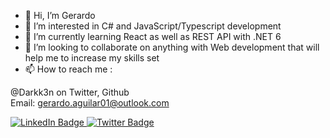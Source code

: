 - 👋 Hi, I’m Gerardo
- 👀 I’m interested in C# and JavaScript/Typescript development
- 🌱 I’m currently learning React as well as REST API with .NET 6
- 💞️ I’m looking to collaborate on anything with Web development that will help me to increase my skills set
- 📫 How to reach me :

@Darkk3n on Twitter, Github
<br>Email: gerardo.aguilar01@outlook.com

<div id="badges">
  <a href="https://www.linkedin.com/in/aguilarrgerardo/">
    <img src="https://img.shields.io/badge/LinkedIn-blue?style=for-the-badge&logo=linkedin&logoColor=white" alt="LinkedIn Badge"/>
  </a>
  <a href="https://twitter.com/Darkk3n">
    <img src="https://img.shields.io/badge/Twitter-blue?style=for-the-badge&logo=twitter&logoColor=white" alt="Twitter Badge"/>
  </a>
</div>


<!---
Darkk3n/Darkk3n is a ✨ special ✨ repository because its `README.md` (this file) appears on your GitHub profile.
You can click the Preview link to take a look at your changes.
--->
